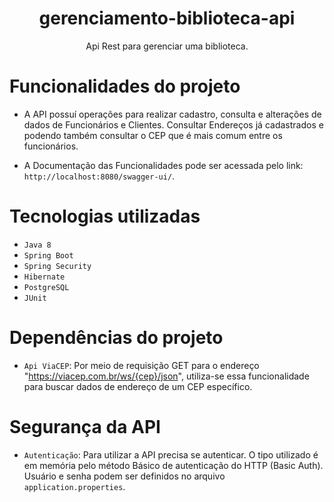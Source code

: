 <h1 align="center">gerenciamento-biblioteca-api</h1>
<p align="center">Api Rest para gerenciar uma biblioteca.
</p>

# Funcionalidades do projeto

- A API possuí operações para realizar cadastro, consulta e alterações de dados de Funcionários e Clientes. Consultar Endereços já cadastrados e podendo também consultar o CEP que é mais comum entre os funcionários.

-  A Documentação das Funcionalidades pode ser acessada pelo link: `http://localhost:8080/swagger-ui/`.

# Tecnologias utilizadas

- `Java 8`
- `Spring Boot`
- `Spring Security` 
- `Hibernate`
- `PostgreSQL`
- `JUnit`

# Dependências do projeto

- `Api ViaCEP`: Por meio de requisição GET para o endereço "https://viacep.com.br/ws/{cep}/json", utiliza-se essa funcionalidade para buscar dados de endereço de um CEP específico. 

# Segurança da API

- `Autenticação`: Para utilizar a API precisa se autenticar. O tipo utilizado é em memória pelo método Básico de autenticação do HTTP (Basic Auth). Usuário e senha podem ser definidos no arquivo `application.properties`.
